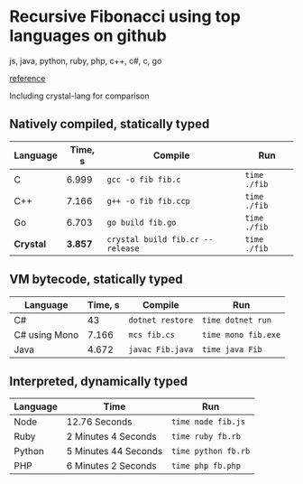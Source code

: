 # Recursive Fibonacci using top languages on github
js, java, python, ruby, php, c++, c#, c, go

[reference](http://www.techworm.net/2016/09/top-10-popular-programming-languages-github.html)

Including crystal-lang for comparison

## Natively compiled, statically typed

| Language  | Time, s | Compile                          | Run          |
|-----------|---------|----------------------------------|--------------|
| C         | 6.999   | `gcc -o fib fib.c`               | `time ./fib` |
| C++       | 7.166   | `g++ -o fib fib.ccp`             | `time ./fib` |
| Go        | 6.703   | `go build fib.go`                | `time ./fib` |
|**Crystal**|**3.857**| `crystal build fib.cr --release` | `time ./fib` |

## VM bytecode, statically typed

| Language      | Time, s | Compile          | Run                 |
|---------------|---------|------------------|---------------------|
| C#            | 43      | `dotnet restore` | `time dotnet run`   |
| C# using Mono | 7.166   | `mcs fib.cs`     | `time mono fib.exe` |
| Java          | 4.672   | `javac Fib.java` | `time java Fib`     |

## Interpreted, dynamically typed

| Language | Time                 | Run                |
|----------|----------------------|--------------------|
| Node     | 12.76 Seconds        | `time node fib.js` |
| Ruby     | 2 Minutes 4 Seconds  | `time ruby fb.rb`  |
| Python   | 5 Minutes 44 Seconds | `time python fb.rb`|
| PHP      | 6 Minutes 2 Seconds  | `time php fb.php`  |
